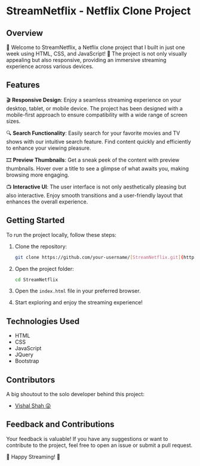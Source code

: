 # StreamNetflix - Netflix Clone Project

## Overview

🎉 Welcome to StreamNetflix, a Netflix clone project that I built in just one week using HTML, CSS, and JavaScript! 🚀 The project is not only visually appealing but also responsive, providing an immersive streaming experience across various devices.

## Features

🎬 **Responsive Design**: Enjoy a seamless streaming experience on your desktop, tablet, or mobile device. The project has been designed with a mobile-first approach to ensure compatibility with a wide range of screen sizes.

🔍 **Search Functionality**: Easily search for your favorite movies and TV shows with our intuitive search feature. Find content quickly and efficiently to enhance your viewing pleasure.

🎞️ **Preview Thumbnails**: Get a sneak peek of the content with preview thumbnails. Hover over a title to see a glimpse of what awaits you, making browsing more engaging.

📺 **Interactive UI**: The user interface is not only aesthetically pleasing but also interactive. Enjoy smooth transitions and a user-friendly layout that enhances the overall experience.


## Getting Started

To run the project locally, follow these steps:

1. Clone the repository:
   ```bash
   git clone https://github.com/your-username/[StreamNetflix.git](https://flixspot.netlify.app/)
   ```

2. Open the project folder:
   ```bash
   cd StreamNetflix
   ```

3. Open the `index.html` file in your preferred browser.

4. Start exploring and enjoy the streaming experience!

## Technologies Used

- HTML
- CSS
- JavaScript
- JQuery
- Bootstrap

## Contributors

A big shoutout to the solo developer behind this project:

- [Vishal Shah 😜](https://github.com/Vishalshah007)

## Feedback and Contributions

Your feedback is valuable! If you have any suggestions or want to contribute to the project, feel free to open an issue or submit a pull request.

🍿 Happy Streaming! 🍿
